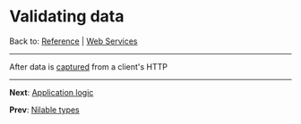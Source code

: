 # Validating data

Back to: [Reference](README.md) | [Web Services](ws-index.md)

---

After data is [captured](ws-capture.md) from a client's HTTP 

---
**Next**: [Application logic](ws-logic.md)

**Prev**: [Nilable types](ws-nilable.md)